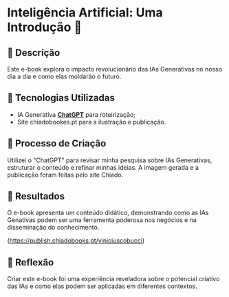 # Inteligência Artificial: Uma Introdução 🌌

## 📒 Descrição
Este e-book explora o impacto revolucionário das IAs Generativas no nosso dia a dia e como elas moldarão o futuro.

## 🤖 Tecnologias Utilizadas
- IA Generativa **[ChatGPT](https://chat.openai.com)** para roteirização;
- Site chiadobookes.pt para a ilustração e publicação.

## 🧐 Processo de Criação
Utilizei o "ChatGPT" para revisar minha pesquisa sobre IAs Generativas, estruturar o conteúdo e refinar minhas ideias. A imagem gerada e a publicação foram feitas pelo site Chiado.

## 🚀 Resultados
O e-book apresenta um conteúdo didático, demonstrando como as IAs Genativas podem ser uma ferramenta poderosa nos negócios e na disseminação do conhecimento.

(https://publish.chiadobooks.pt/viniciuscobucci)

## 💭 Reflexão
Criar este e-book foi uma experiência reveladora sobre o potencial criativo das IAs e como elas podem ser aplicadas em diferentes contextos.